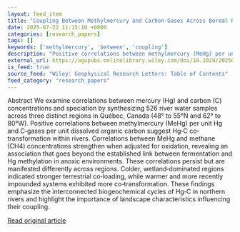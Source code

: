 ```yaml
---
layout: feed_item
title: "Coupling Between Methylmercury and Carbon‐Gases Across Boreal Rivers of Québec, Canada"
date: 2025-07-22 11:15:10 +0000
categories: [research_papers]
tags: []
keywords: ['methylmercury', 'between', 'coupling']
description: "Positive correlations between methylmercury (MeHg) per unit Hg and C‐gases per unit dissolved organic carbon suggest Hg‐C co‐transformation within rivers"
external_url: https://agupubs.onlinelibrary.wiley.com/doi/10.1029/2025GL115080?af=R
is_feed: true
source_feed: "Wiley: Geophysical Research Letters: Table of Contents"
feed_category: "research_papers"
---
```


Abstract We examine correlations between mercury (Hg) and carbon (C) concentrations and speciation by synthesizing 526 river water samples across three distinct regions in Québec, Canada (48° to 55°N and 62° to 80°W). Positive correlations between methylmercury (MeHg) per unit Hg and C‐gases per unit dissolved organic carbon suggest Hg‐C co‐transformation within rivers. Correlations between MeHg and methane (CH4) concentrations strengthen when adjusted for oxidation, revealing an association that goes beyond the established link between fermentation and Hg methylation in anoxic environments. These correlations persist but are manifested differently across regions. Colder, wetland‐dominated regions indicated stronger terrestrial co‐loading, while warmer and more recently impounded systems exhibited more co‐transformation. These findings emphasize the interconnected biogeochemical cycles of Hg‐C in northern rivers and highlight the importance of landscape characteristics influencing their coupling.

[Read original article](https://agupubs.onlinelibrary.wiley.com/doi/10.1029/2025GL115080?af=R)
